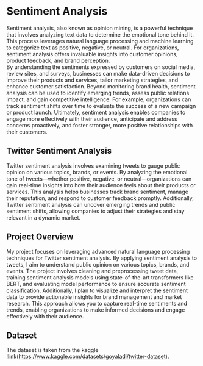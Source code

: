 # Sentiment Analysis

Sentiment analysis, also known as opinion mining, is a powerful technique that involves analyzing text data to determine the emotional tone behind it. This process leverages natural language processing and machine learning to categorize text as positive, negative, or neutral. For organizations, sentiment analysis offers invaluable insights into customer opinions, product feedback, and brand perception. 
<br>
By understanding the sentiments expressed by customers on social media, review sites, and surveys, businesses can make data-driven decisions to improve their products and services, tailor marketing strategies, and enhance customer satisfaction. Beyond monitoring brand health, sentiment analysis can be used to identify emerging trends, assess public relations impact, and gain competitive intelligence. For example, organizations can track sentiment shifts over time to evaluate the success of a new campaign or product launch. Ultimately, sentiment analysis enables companies to engage more effectively with their audience, anticipate and address concerns proactively, and foster stronger, more positive relationships with their customers.

## Twitter Sentiment Analysis

Twitter sentiment analysis involves examining tweets to gauge public opinion on various topics, brands, or events. By analyzing the emotional tone of tweets—whether positive, negative, or neutral—organizations can gain real-time insights into how their audience feels about their products or services. This analysis helps businesses track brand sentiment, manage their reputation, and respond to customer feedback promptly. Additionally, Twitter sentiment analysis can uncover emerging trends and public sentiment shifts, allowing companies to adjust their strategies and stay relevant in a dynamic market.

## Project Overview

My project focuses on leveraging advanced natural language processing techniques for Twitter sentiment analysis. By applying sentiment analysis to tweets, I aim to understand public opinion on various topics, brands, and events. The project involves cleaning and preprocessing tweet data, training sentiment analysis models using state-of-the-art transformers like BERT, and evaluating model performance to ensure accurate sentiment classification. Additionally, I plan to visualize and interpret the sentiment data to provide actionable insights for brand management and market research. This approach allows you to capture real-time sentiments and trends, enabling organizations to make informed decisions and engage effectively with their audience.

## Dataset
The dataset is taken from the kaggle !link(https://www.kaggle.com/datasets/goyaladi/twitter-dataset).